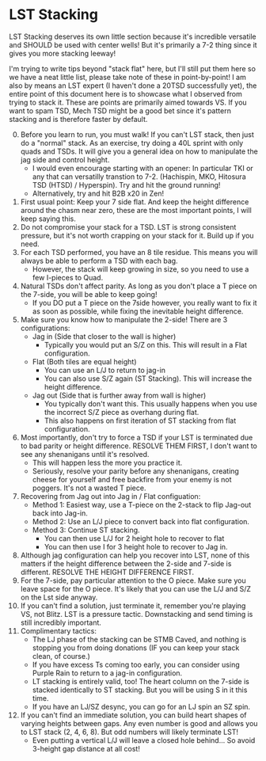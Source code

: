 # LST Stacking
LST Stacking deserves its own little section because it's incredible versatile and SHOULD be used with center wells! But it's primarily a 7-2 thing since it gives you more stacking leeway!

I'm trying to write tips beyond "stack flat" here, but I'll still put them here so we have a neat little list, please take note of these in point-by-point!
I am also by means an LST expert (I haven't done a 20TSD successfully yet), the entire point of this document here is to showcase what I observed from trying to stack it.
These are points are primarily aimed towards VS. If you want to spam TSD, Mech TSD might be a good bet since it's pattern stacking and is therefore faster by default.

0. Before you learn to run, you must walk! If you can't LST stack, then just do a "normal" stack. As an exercise, try doing a 40L sprint with only quads and TSDs. It will give you a general idea on how to manipulate the jag side and control height.
    - I would even encourage starting with an opener: In particular TKI or any that can versatilly transtion to 7-2. (Hachispin, MKO, Hitosura TSD (HTSD) / Hyperspin). Try and hit the ground running!
    - Alternatively, try and hit B2B x20 in Zen!
1. First usual point: Keep your 7 side flat. And keep the height difference around the chasm near zero, these are the most important points, I will keep saying this.
2. Do not compromise your stack for a TSD. LST is strong consistent pressure, but it's not worth crapping on your stack for it. Build up if you need.
2. For each TSD performed, you have an 8 tile residue. This means you will always be able to perform a TSD with each bag.
    - However, the stack will keep growing in size, so you need to use a few I-pieces to Quad.
3. Natural TSDs don't affect parity. As long as you don't place a T piece on the 7-side, you will be able to keep going!
    - If you DO put a T piece on the 7side however, you really want to fix it as soon as possible, while fixing the inevitable height difference.
4. Make sure you know how to manipulate the 2-side! There are 3 configurations:
    - Jag in (Side that closer to the wall is higher)
        - Typically you would put an S/Z on this. This will result in a Flat configuration.
    - Flat (Both tiles are equal height)
        - You can use an L/J to return to jag-in
        - You can also use S/Z again (ST Stacking). This will increase the height difference.
    - Jag out (Side that is further away from wall is higher)
        - You typically don't want this. This usually happens when you use the incorrect S/Z piece as overhang during flat.
        - This also happens on first iteration of ST stacking from flat configuration.
5. Most importantly, don't try to force a TSD if your LST is terminated due to bad parity or height difference. RESOLVE THEM FIRST, I don't want to see any shenanigans until it's resolved.
    - This will happen less the more you practice it.
    - Seriously, resolve your parity before any shenanigans, creating cheese for yourself and free backfire from your enemy is not poggers. It's not a wasted T piece.
7. Recovering from Jag out into Jag in / Flat configuation:
    - Method 1: Easiest way, use a T-piece on the 2-stack to flip Jag-out back into Jag-in. 
    - Method 2: Use an L/J piece to convert back into flat configuration.
    - Method 3: Continue ST stacking. 
        - You can then use L/J for 2 height hole to recover to flat
        - You can then use I   for 3 height hole to recover to Jag in.
8. Although jag configuration can help you recover into LST, none of this matters if the height difference between the 2-side and 7-side is different. RESOLVE THE HEIGHT DIFFERENCE FIRST.
9. For the 7-side, pay particular attention to the O piece. Make sure you leave space for the O piece. It's likely that you can use the L/J and S/Z on the Lst side anyway.
11. If you can't find a solution, just terminate it, remember you're playing VS, not Blitz. LST is a pressure tactic. Downstacking and send timing is still incredibly important.
10. Complimentary tactics:
    - The LJ phase of the stacking can be STMB Caved, and nothing is stopping you from doing donations (IF you can keep your stack clean, of course.)
    - If you have excess Ts coming too early, you can consider using Purple Rain to return to a jag-in configuration.
    - LT stacking is entirely valid, too! The heart column on the 7-side is stacked identically to ST stacking. But you will be using S in it this time.
    - If you have an LJ/SZ desync, you can go for an LJ spin an SZ spin.
11. If you can't find an immediate solution, you can build heart shapes of varying heights between gaps. Any even number is good and allows you to LST stack (2, 4, 6, 8). But odd numbers will likely terminate LST! 
    - Even putting a vertical L/J will leave a closed hole behind... So avoid 3-height gap distance at all cost!
